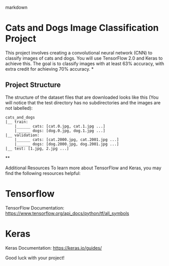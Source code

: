 markdown

# Cats and Dogs Image Classification Project

This project involves creating a convolutional neural network (CNN) to classify images of cats and dogs. You will use TensorFlow 2.0 and Keras to achieve this. The goal is to classify images with at least 63% accuracy, with extra credit for achieving 70% accuracy.
*
## Project Structure

The structure of the dataset files that are downloaded looks like this (You will notice that the test directory has no subdirectories and the images are not labelled):
```
cats_and_dogs
|__ train:
    |______ cats: [cat.0.jpg, cat.1.jpg ...]
    |______ dogs: [dog.0.jpg, dog.1.jpg ...]
|__ validation:
    |______ cats: [cat.2000.jpg, cat.2001.jpg ...]
    |______ dogs: [dog.2000.jpg, dog.2001.jpg ...]
|__ test: [1.jpg, 2.jpg ...]
```

**

Additional Resources
To learn more about TensorFlow and Keras, you may find the following resources helpful:
# Tensorflow
TensorFlow Documentation: https://www.tensorflow.org/api_docs/python/tf/all_symbols
# Keras
Keras Documentation: https://keras.io/guides/

Good luck with your project!
